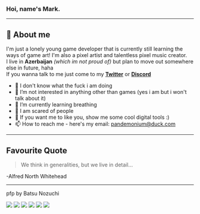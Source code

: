 ### Hoi, name's Mark.  
***

## 🌌 About me

I'm just a lonely young game developer that is currently still learning the ways of game art! I'm also a pixel artist and talentless pixel music creator.  
I live in **Azerbaijan** *(which im not proud of)* but plan to move out somewhere else in future, haha  
If you wanna talk to me just come to my **[Twitter][1]** or **[Discord][2]**

- 👋 I don't know what the fuck i am doing
- 👀 I’m not interested in anything other than games (yes i am but i won't talk about it)
- 🌱 I’m currently learning breathing
- 👬 I am scared of people
- 💞️ If you want me to like you, show me some cool digital tools :)
- 📫 How to reach me - here's my email: pandemonium@duck.com

***

## Favourite Quote

>  We think in generalities, but we live in detail...  
  
-Alfred North Whitehead

***

pfp by Batsu Nozuchi

![](https://img.shields.io/badge/OS-Linux-informational?style=flat&logo=linux&logoColor=white&color=blueviolet)
![](https://img.shields.io/badge/Editor-VS_Code-informational?style=flat&logo=visual-studio-code&logoColor=white&color=blueviolet)
![](https://img.shields.io/badge/Game_Engine-Godot-informational?style=flat&logo=godot-engine&logoColor=white&color=blueviolet)
![](https://img.shields.io/badge/Code-C++-informational?style=flat&logo=cplusplus&logoColor=white&color=blueviolet)
![](https://img.shields.io/badge/Code-Python-informational?style=flat&logo=python&logoColor=white&color=blueviolet)
![](https://img.shields.io/badge/Code-GDScript-informational?style=flat&logo=godot-engine&logoColor=white&color=blueviolet)

[1]: https://twitter.com/weebnsleep
[2]: https://discordhub.com/profile/518707581364076554
